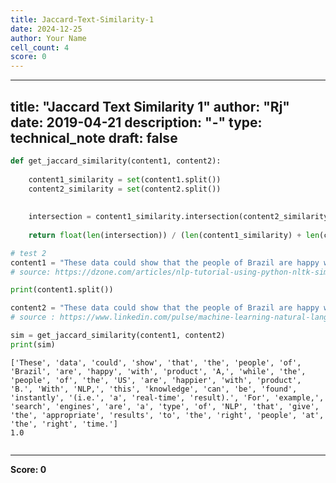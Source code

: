 ```yaml
---
title: Jaccard-Text-Similarity-1
date: 2024-12-25
author: Your Name
cell_count: 4
score: 0
---
```


---
title: "Jaccard Text Similarity 1"
author: "Rj"
date: 2019-04-21
description: "-"
type: technical_note
draft: false
---

```python
def get_jaccard_similarity(content1, content2): 
    
    content1_similarity = set(content1.split()) 
    content2_similarity = set(content2.split())
    
    
    intersection = content1_similarity.intersection(content2_similarity)
    
    return float(len(intersection)) / (len(content1_similarity) + len(content2_similarity) - len(intersection))
```


```python
# test 2  
content1 = "These data could show that the people of Brazil are happy with product A, while the people of the US are happier with product B. With NLP, this knowledge can be found instantly (i.e. a real-time result). For example, search engines are a type of NLP that give the appropriate results to the right people at the right time."
# source: https://dzone.com/articles/nlp-tutorial-using-python-nltk-simple-examples    

print(content1.split())

content2 = "These data could show that the people of Brazil are happy with product A, while the people of the US are happier with product B. With NLP, this knowledge can be found instantly (i.e. a real-time result). For example, search engines are a type of NLP that give the appropriate results to the right people at the right time."    
# source : https://www.linkedin.com/pulse/machine-learning-natural-language-processing-sentiment-sharma/

sim = get_jaccard_similarity(content1, content2)    
print(sim)
```

    ['These', 'data', 'could', 'show', 'that', 'the', 'people', 'of', 'Brazil', 'are', 'happy', 'with', 'product', 'A,', 'while', 'the', 'people', 'of', 'the', 'US', 'are', 'happier', 'with', 'product', 'B.', 'With', 'NLP,', 'this', 'knowledge', 'can', 'be', 'found', 'instantly', '(i.e.', 'a', 'real-time', 'result).', 'For', 'example,', 'search', 'engines', 'are', 'a', 'type', 'of', 'NLP', 'that', 'give', 'the', 'appropriate', 'results', 'to', 'the', 'right', 'people', 'at', 'the', 'right', 'time.']
    1.0



```python

```


---
**Score: 0**